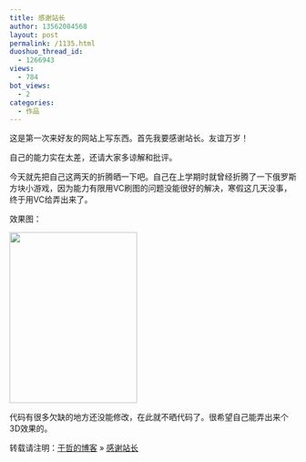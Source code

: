 ```yaml
---
title: 感谢站长
author: 13562084568
layout: post
permalink: /1135.html
duoshuo_thread_id:
  - 1266943
views:
  - 784
bot_views:
  - 2
categories:
  - 作品
---
```

这是第一次来好友的网站上写东西。首先我要感谢站长。友谊万岁！

自己的能力实在太差，还请大家多谅解和批评。

今天就先把自己这两天的折腾晒一下吧。自己在上学期时就曾经折腾了一下俄罗斯方块小游戏，因为能力有限用VC刷图的问题没能很好的解决，寒假这几天没事，终于用VC给弄出来了。

效果图：

[<img class="alignnone size-medium wp-image-1136" title="Snap1" src="http://lazynight.me/wp-content/uploads/2012/01/Snap1-224x300.gif" alt="" width="224" height="300" />][1]

代码有很多欠缺的地方还没能修改，在此就不晒代码了。很希望自己能弄出来个3D效果的。

转载请注明：[于哲的博客][2] &raquo; [感谢站长][3]

 [1]: http://lazynight.me/wp-content/uploads/2012/01/Snap1.gif
 [2]: http://localhost/wordpress
 [3]: http://localhost/wordpress/1135.html